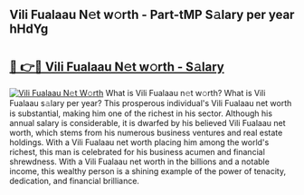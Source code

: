 ## Vili Fualaau N𝚎t w𝚘rth - Part-tMP S𝚊lary per year hHdYg

# <h2><a href="http://gc0rad.nevu.top/?p=Vili+Fualaau">🔗 👉🔴 Vili Fualaau N𝚎t w𝚘rth - S𝚊lary</a></h2>

[![Vili Fualaau N𝚎t W𝚘rth](https://i.imgur.com/Oavwk0R.jpeg)](http://gc0rad.nevu.top/?p=Vili+Fualaau)
What is Vili Fualaau n𝚎t w𝚘rth? What is Vili Fualaau s𝚊lary per year?
This prosperous individual's Vili Fualaau net worth is substantial, making him one of the richest in his sector. Although his annual salary is considerable, it is dwarfed by his believed Vili Fualaau net worth, which stems from his numerous business ventures and real estate holdings. With a Vili Fualaau net worth placing him among the world's richest, this man is celebrated for his business acumen and financial shrewdness. With a Vili Fualaau net worth in the billions and a notable income, this wealthy person is a shining example of the power of tenacity, dedication, and financial brilliance.
